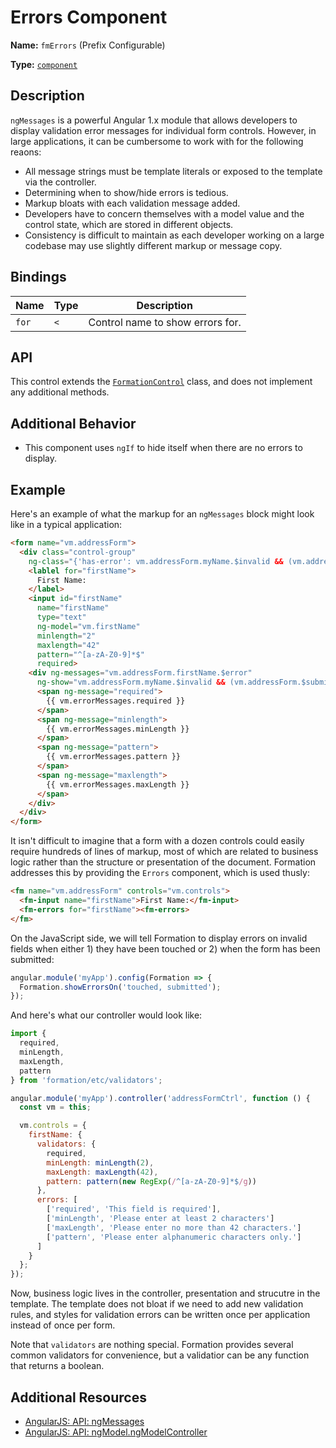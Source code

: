 # Errors Component

**Name:** `fmErrors` (Prefix Configurable)

**Type:** [`component`](https://docs.angularjs.org/guide/component)

## Description

`ngMessages` is a powerful Angular 1.x module that allows developers to display validation error messages for individual form controls. However, in large applications, it can be cumbersome to work with for the following reaons:

- All message strings must be template literals or exposed to the template via the controller.
- Determining when to show/hide errors is tedious.
- Markup bloats with each validation message added.
- Developers have to concern themselves with a model value and the control state, which are stored in different objects.
- Consistency is difficult to maintain as each developer working on a large codebase may use slightly different markup or message copy.

## Bindings

|Name|Type|Description|
|---|---|---|
|`for`|`<`|Control name to show errors for.|

## API

This control extends the [`FormationControl`](/packages/formation/src/components/FormationControl) class, and does not implement any additional methods.

## Additional Behavior

- This component uses `ngIf` to hide itself when there are no errors to display.

## Example

Here's an example of what the markup for an `ngMessages` block might look like in a typical application:

```html
<form name="vm.addressForm">
  <div class="control-group"
    ng-class="{'has-error': vm.addressForm.myName.$invalid && (vm.addressForm.$submitted || vm.addressForm.myName.$touched)}">
    <lablel for="firstName">
      First Name:
    </label>
    <input id="firstName"
      name="firstName"
      type="text"
      ng-model="vm.firstName"
      minlength="2"
      maxlength="42"
      pattern="^[a-zA-Z0-9]*$"
      required>
    <div ng-messages="vm.addressForm.firstName.$error"
      ng-show="vm.addressForm.myName.$invalid && (vm.addressForm.$submitted || vm.addressForm.myName.$touched)">
      <span ng-message="required">
        {{ vm.errorMessages.required }}
      </span>
      <span ng-message="minlength">
        {{ vm.errorMessages.minLength }}
      </span>
      <span ng-message="pattern">
        {{ vm.errorMessages.pattern }}
      </span>
      <span ng-message="maxlength">
        {{ vm.errorMessages.maxLength }}
      </span>
    </div>
  </div>
</form>

```

It isn't difficult to imagine that a form with a dozen controls could easily require hundreds of lines of markup, most of which are related to business logic rather than the structure or presentation of the document. Formation addresses this by providing the `Errors` component, which is used thusly:

```html
<fm name="vm.addressForm" controls="vm.controls">
  <fm-input name="firstName">First Name:</fm-input>
  <fm-errors for="firstName"><fm-errors>
</fm>
```

On the JavaScript side, we will tell Formation to display errors on invalid fields when either 1) they have been touched or 2) when the form has been submitted:

```js
angular.module('myApp').config(Formation => {
  Formation.showErrorsOn('touched, submitted');
});
```

And here's what our controller would look like:

```js
import {
  required,
  minLength,
  maxLength,
  pattern
} from 'formation/etc/validators';

angular.module('myApp').controller('addressFormCtrl', function () {
  const vm = this;

  vm.controls = {
    firstName: {
      validators: {
        required,
        minLength: minLength(2),
        maxLength: maxLength(42),
        pattern: pattern(new RegExp(/^[a-zA-Z0-9]*$/g))
      },
      errors: [
        ['required', 'This field is required'],
        ['minLength', 'Please enter at least 2 characters']
        ['maxLength', 'Please enter no more than 42 characters.']
        ['pattern', 'Please enter alphanumeric characters only.']
      ]
    }
  };
});
```

Now, business logic lives in the controller, presentation and strucutre in the template. The template does not bloat if we need to add new validation rules, and styles for validation errors can be written once per application instead of once per form.

Note that `validators` are nothing special. Formation provides several common validators for convenience, but a validatior can be any function that returns a boolean.

## Additional Resources

- [AngularJS: API: ngMessages](https://docs.angularjs.org/api/ngMessages/directive/ngMessages)
- [AngularJS: API: ngModel.ngModelController](https://docs.angularjs.org/api/ng/type/ngModel.NgModelController)
